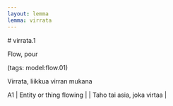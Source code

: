 ```yaml
---
layout: lemma
lemma: virrata
---
```


<div class="sense">
# <span class="sensename">virrata.1</span>

<span class="description">Flow, pour</span>

(tags: model:flow.01)

<span class="description">Virrata, liikkua virran mukana</span>

A1 | Entity or thing flowing |   | Taho tai asia, joka virtaa |  

</div>


